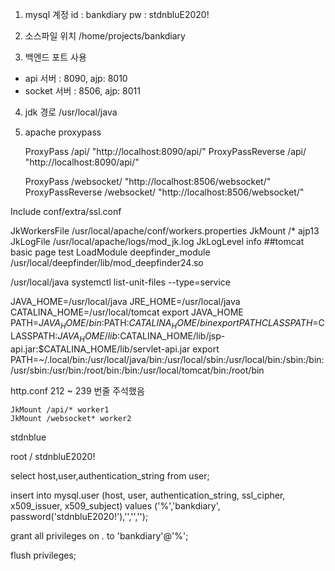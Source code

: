 1. mysql 계정
id : bankdiary
pw : stdnbluE2020!

2. 소스파일 위치
/home/projects/bankdiary

3. 백엔드 포트 사용
- api 서버 : 8090, ajp: 8010
- socket 서버 : 8506, ajp: 8011

4. jdk 경로
/usr/local/java

5. apache proxypass

    ProxyPass /api/ "http://localhost:8090/api/"
    ProxyPassReverse /api/ "http://localhost:8090/api/"
    
    ProxyPass /websocket/ "http://localhost:8506/websocket/"
    ProxyPassReverse /websocket/ "http://localhost:8506/websocket/"

Include conf/extra/ssl.conf

<IfModule mod_jk.c>
  JkWorkersFile /usr/local/apache/conf/workers.properties
  JkMount /* ajp13
  JkLogFile /usr/local/apache/logs/mod_jk.log
  JkLogLevel info
  ##tomcat basic page test
</IfModule>
LoadModule deepfinder_module /usr/local/deepfinder/lib/mod_deepfinder24.so



<Service name="Catalina1">
  <Connector port="8090" protocol="HTTP/1.1" connectionTimeout="20000" redirectPort="9443"         URIEncoding="UTF-8" maxThreads="250" maxHttpHeaderSize="8192" emptySessionPath="true"   enableLookups="false" acceptCount="100" disableUploadTimeout="true"/>
  <Connector port="8010" protocol="AJP/1.3" redirectPort="9443" />
<Engine name="Catalina" defaultHost="localhost">
  <Realm className="org.apache.catalina.realm.LockOutRealm">
    <Realm className="org.apache.catalina.realm.UserDatabaseRealm" resourceName="UserDatabase"/>
  </Realm>
  <Host name="localhost" appBase="/home/projects/bankdiary/bankdiary_springboot" unpackWARs="true" autoDeploy="true">
  <Context path="" docBase="bankdiary_springboot" reloadable="true"/>
  <Valve className="org.apache.catalina.valves.AccessLogValve" directory="logs" prefix="localhost_access_log" suffix=".txt" pattern="%h %l %u %t &quot;%r&quot; %s %b" />
  </Host>
  </Engine>
</Service>

<Service name="Catalina2">
  <Connector port="8506" protocol="HTTP/1.1" connectionTimeout="20000" redirectPort="6443"         URIEncoding="UTF-8" maxThreads="250" maxHttpHeaderSize="8192" emptySessionPath="true"   enableLookups="false" acceptCount="100" disableUploadTimeout="true"/>
  <Connector port="8011" protocol="AJP/1.3" redirectPort="6443" />
<Engine name="Catalina" defaultHost="localhost">
  <Realm className="org.apache.catalina.realm.LockOutRealm">
    <Realm className="org.apache.catalina.realm.UserDatabaseRealm" resourceName="UserDatabase"/>
  </Realm>
  <Host name="localhost" appBase="/home/projects/bankdiary/bankdiary_socket" unpackWARs="true" autoDeploy="true">
  <Context path="" docBase="bankdiary_socket" reloadable="true"/>
  <Valve className="org.apache.catalina.valves.AccessLogValve" directory="logs" prefix="localhost_access_log" suffix=".txt" pattern="%h %l %u %t &quot;%r&quot; %s %b" />
  </Host>
  </Engine>
</Service>


/usr/local/java
systemctl list-unit-files --type=service

JAVA_HOME=/usr/local/java
JRE_HOME=/usr/local/java
CATALINA_HOME=/usr/local/tomcat
export JAVA_HOME
PATH=$JAVA_HOME/bin:$PATH:$CATALINA_HOME/bin
export PATH
CLASSPATH=$CLASSPATH:$JAVA_HOME/lib:$CATALINA_HOME/lib/jsp-api.jar:$CATALINA_HOME/lib/servlet-api.jar
export PATH=~/.local/bin:/usr/local/java/bin:/usr/local/sbin:/usr/local/bin:/sbin:/bin:/usr/sbin:/usr/bin:/root/bin:/bin:/usr/local/tomcat/bin:/root/bin

http.conf 212 ~ 239 번줄 주석했음 





<!-- api -->
<Service name="Catalina1">
  <Connector port="8090" protocol="HTTP/1.1" connectionTimeout="20000" redirectPort="8444"         URIEncoding="UTF-8" maxThreads="250" maxHttpHeaderSize="8192" emptySessionPath="true"   enableLookups="false" acceptCount="100" disableUploadTimeout="true"/>
  <Connector port="8019" protocol="AJP/1.3" redirectPort="8444" />
<Engine name="Catalina" defaultHost="localhost">
  <Realm className="org.apache.catalina.realm.LockOutRealm">
    <Realm className="org.apache.catalina.realm.UserDatabaseRealm" resourceName="UserDatabase"/>
  </Realm>
  <Host name="localhost" appBase="/home/projects/bankdiary/bankdiary_springboot" unpackWARs="true" autoDeploy="true">
  <Context path="" docBase="bankdiary_springboot" reloadable="true"/>
  <Valve className="org.apache.catalina.valves.AccessLogValve" directory="logs" prefix="localhost_access_log" suffix=".txt" pattern="%h %l %u %t &quot;%r&quot; %s %b" />
  </Host>
  </Engine>
</Service>

<!-- socket -->
<Service name="worker2">
  <Connector port="8506" protocol="HTTP/1.1" connectionTimeout="20000" redirectPort="8445"         URIEncoding="UTF-8" maxThreads="250" maxHttpHeaderSize="8192" emptySessionPath="true"   enableLookups="false" acceptCount="100" disableUploadTimeout="true"/>
  <Connector port="8011" protocol="AJP/1.3" redirectPort="8445" />
<Engine name="Catalina" defaultHost="localhost">
  <Realm className="org.apache.catalina.realm.LockOutRealm">
    <Realm className="org.apache.catalina.realm.UserDatabaseRealm" resourceName="UserDatabase"/>
  </Realm>
  <Host name="localhost" appBase="/home/projects/bankdiary/bankdiary_socket" unpackWARs="true" autoDeploy="true">
  <Context path="" docBase="bankdiary_socket" reloadable="true"/>
  <Valve className="org.apache.catalina.valves.AccessLogValve" directory="logs" prefix="localhost_access_log" suffix=".txt" pattern="%h %l %u %t &quot;%r&quot; %s %b" />
  </Host>
  </Engine>
</Service>

    JkMount /api/* worker1
    JkMount /websocket* worker2
    
    
    
    
stdnblue

root / stdnbluE2020!

select host,user,authentication_string from user;

insert into mysql.user (host, user, authentication_string, ssl_cipher, x509_issuer, x509_subject) values ('%','bankdiary', password('stdnbluE2020!'),'','','');

grant all privileges on *.* to 'bankdiary'@'%';

flush privileges;

